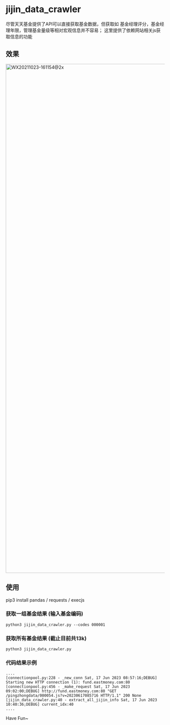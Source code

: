 # jijin_data_crawler

尽管天天基金提供了API可以直接获取基金数据，但获取如 基金经理评分，基金经理年限，管理基金量级等相对宏观信息并不容易； 这里提供了依赖网站相关js获取信息的功能

## 效果

<img width="1611" alt="WX20211023-161154@2x" src="https://user-images.githubusercontent.com/2771082/138548485-80bc40d9-722d-4d77-a5c0-dd52381777c2.png">



## 使用

pip3 install pandas / requests / execjs

### 获取一组基金结果 (输入基金编码)

    python3 jijin_data_crawler.py --codes 000001

### 获取所有基金结果 (截止目前共13k)

    python3 jijin_data_crawler.py

### 代码结果示例

    ....
    [connectionpool.py:228 - _new_conn Sat, 17 Jun 2023 08:57:16;DEBUG] Starting new HTTP connection (1): fund.eastmoney.com:80
    [connectionpool.py:456 - _make_request Sat, 17 Jun 2023 09:02:00;DEBUG] http://fund.eastmoney.com:80 "GET /pingzhongdata/000054.js?v=20230617085716 HTTP/1.1" 200 None
    [jijin_data_crawler.py:40 - extract_all_jijin_info Sat, 17 Jun 2023 10:40:36;DEBUG] current_idx:40
    ....

Have Fun~

